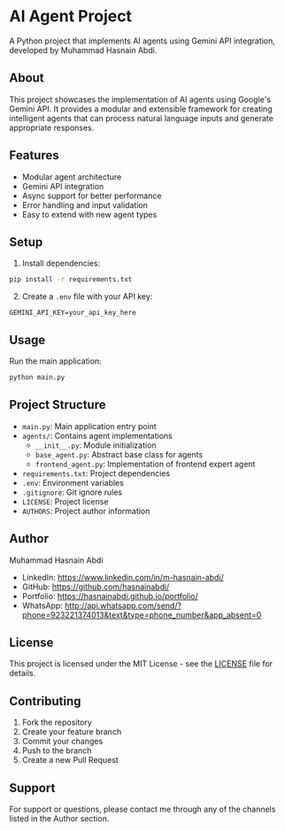 # AI Agent Project

A Python project that implements AI agents using Gemini API integration, developed by Muhammad Hasnain Abdi.

## About

This project showcases the implementation of AI agents using Google's Gemini API. It provides a modular and extensible framework for creating intelligent agents that can process natural language inputs and generate appropriate responses.

## Features

- Modular agent architecture
- Gemini API integration
- Async support for better performance
- Error handling and input validation
- Easy to extend with new agent types

## Setup

1. Install dependencies:
```bash
pip install -r requirements.txt
```

2. Create a `.env` file with your API key:
```
GEMINI_API_KEY=your_api_key_here
```

## Usage

Run the main application:
```bash
python main.py
```

## Project Structure

- `main.py`: Main application entry point
- `agents/`: Contains agent implementations
  - `__init__.py`: Module initialization
  - `base_agent.py`: Abstract base class for agents
  - `frontend_agent.py`: Implementation of frontend expert agent
- `requirements.txt`: Project dependencies
- `.env`: Environment variables
- `.gitignore`: Git ignore rules
- `LICENSE`: Project license
- `AUTHORS`: Project author information

## Author

Muhammad Hasnain Abdi

- LinkedIn: https://www.linkedin.com/in/m-hasnain-abdi/
- GitHub: https://github.com/hasnainabdi/
- Portfolio: https://hasnainabdi.github.io/portfolio/
- WhatsApp: http://api.whatsapp.com/send/?phone=923221374013&text&type=phone_number&app_absent=0

## License

This project is licensed under the MIT License - see the [LICENSE](LICENSE) file for details.

## Contributing

1. Fork the repository
2. Create your feature branch
3. Commit your changes
4. Push to the branch
5. Create a new Pull Request

## Support

For support or questions, please contact me through any of the channels listed in the Author section.
